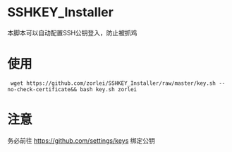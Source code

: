 # SSHKEY_Installer

本脚本可以自动配置SSH公钥登入，防止被抓鸡

# 使用

``` wget https://github.com/zorlei/SSHKEY_Installer/raw/master/key.sh --no-check-certificate&& bash key.sh zorlei  ```

# 注意
 务必前往 https://github.com/settings/keys 绑定公钥
